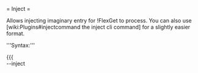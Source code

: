 = Inject =

Allows injecting imaginary entry for !FlexGet to process. You can also use [wiki:Plugins#injectcommand the inject cli command] for a slightly easier format.

'''Syntax:'''

{{{        
--inject <TITLE> [URL] [ACCEPT] [FORCE]
}}}
        
Without URL a random url will be generated. All other inputs are disabled.

'''Example use:'''
        
{{{
flexget execute --inject "Some.Series.S02E12.Imaginary" --tasks my-series --learn
}}}
        
This would inject imaginary series into a single task and learn it as a downloaded,
assuming task accepts the injected entry.

'''Example use 2:'''
        
{{{
flexget execute --tasks some.task --inject "Some.Title" "Some.direct.url" accept force
}}}
        
This would inject imaginary title with direct link to file into a single task, accept it and force it trough even if some filter tries to reject it.

=== Setting Entry Fields ===
You can also set arbitrary [wiki:Entry entry fields] when injecting. This is done in entryfield=value format. These can be listed at any point after the url.

'''Example:'''

{{{
flexget execute --tasks some.task --inject "Some Title" "Some.direct.url" imdb_id=tt33333
}}}